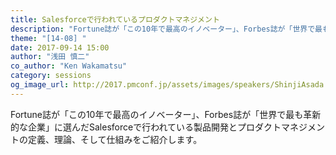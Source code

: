 ```yaml
---
title: Salesforceで行われているプロダクトマネジメント
description: "Fortune誌が「この10年で最高のイノベーター」、Forbes誌が「世界で最も革新的な企業」に選んだSalesforceで行われている製品開発とプロダクトマネジメントの定義、理論、そして仕組みをご紹介します"
theme: "[14-08] "
date: 2017-09-14 15:00
author: "浅田 慎二"
co_author: "Ken Wakamatsu"
category: sessions
og_image_url: http://2017.pmconf.jp/assets/images/speakers/ShinjiAsada.png
---
```

Fortune誌が「この10年で最高のイノベーター」、Forbes誌が「世界で最も革新的な企業」に選んだSalesforceで行われている製品開発とプロダクトマネジメントの定義、理論、そして仕組みをご紹介します。
